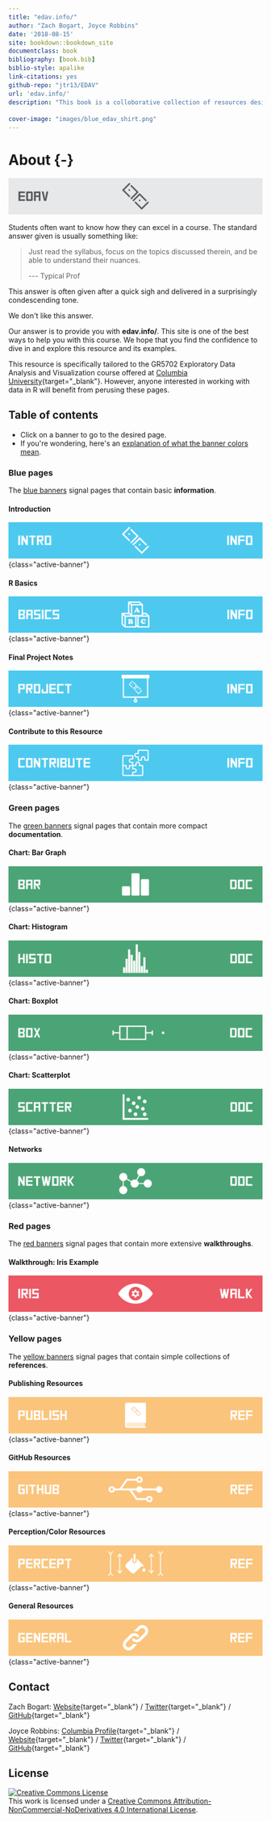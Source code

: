 ```yaml
--- 
title: "edav.info/"
author: "Zach Bogart, Joyce Robbins"
date: '2018-08-15'
site: bookdown::bookdown_site
documentclass: book
bibliography: [book.bib]
biblio-style: apalike
link-citations: yes
github-repo: "jtr13/EDAV"
url: 'edav.info/'
description: "This book is a colloborative collection of resources designed to help students succeed in GR5702 Exploratory Data Analysis and Visualization, Columbia University. While the course lectures and textbook focus on theoretical issues, this book, in contrast, provides coding tips and examples to assist students as they create their own analyses and visualizations. It is our hope that students will contribute to edav.info and it will grow with the course."

cover-image: "images/blue_edav_shirt.png"
---
```


# About {-}

![](images/banners/edav_banner.png)

Students often want to know how they can excel in a course. The standard answer given is usually something like: 

> Just read the syllabus, focus on the topics discussed therein, and be able to understand their nuances.
>
> --- Typical Prof 

This answer is often given after a quick sigh and delivered in a surprisingly condescending tone.

We don't like this answer.

Our answer is to provide you with **edav.info/**. This site is one of the best ways to help you with this course. We hope that you find the confidence to dive in and explore this resource and its examples.

This resource is specifically tailored to the GR5702 Exploratory Data Analysis and Visualization course offered at [Columbia University](https://www.columbia.edu/){target="_blank"}. However, anyone interested in working with data in R will benefit from perusing these pages.

<!-- toc -->
## Table of contents
- Click on a banner to go to the desired page.
- If you're wondering, here's an [explanation of what the banner colors mean](intro.html#what-the-banners-mean).

<!-- #### Header -->
<!-- [![Header](images/banners/banner_TITLE.png)](TITLE.html){class="active-banner"} -->

<!-- Blue Pages -->
### Blue pages
The [blue banners](intro.html#blue-pages-1) signal pages that contain basic **information**.

#### Introduction
[![Introduction](images/banners/banner_intro.png)](intro.html){class="active-banner"}

#### R Basics
[![R Basics](images/banners/banner_basics.png)](basics.html){class="active-banner"}

#### Final Project Notes
[![Final Project Notes](images/banners/banner_presentation.png)](project.html){class="active-banner"}

#### Contribute to this Resource
[![Contribute to this resource](images/banners/banner_contribute.png)](contribute.html){class="active-banner"}

<!-- Green Pages -->
### Green pages
The [green banners](intro.html#green-pages-1) signal pages that contain more compact **documentation**.

#### Chart: Bar Graph
[![Chart: Bar Graph](images/banners/banner_bargraph.png)](bar.html){class="active-banner"}

#### Chart: Histogram
[![Chart: Histogram](images/banners/banner_histogram.png)](histo.html){class="active-banner"}

#### Chart: Boxplot
[![Chart: Boxplot](images/banners/banner_boxplot.png)](box.html){class="active-banner"}

#### Chart: Scatterplot
[![Chart: Scatterplot](images/banners/banner_scatterplot.png)](scatter.html){class="active-banner"}

#### Networks
[![Networks](images/banners/banner_network.png)](network.html){class="active-banner"}

<!-- Red Pages -->
### Red pages
The [red banners](intro.html#red-pages-1) signal pages that contain more extensive **walkthroughs**.

#### Walkthrough: Iris Example
[![Walkthrough: Iris Example](images/banners/banner_iris.png)](iris.html){class="active-banner"}

<!-- Yellow Pages -->
### Yellow pages
The [yellow banners](intro.html#yellow-pages-1) signal pages that contain simple collections of  **references**.

#### Publishing Resources
[![Publishing with R](images/banners/banner_publish.png)](publish.html){class="active-banner"}

#### GitHub Resources
[![GitHub Resources](images/banners/banner_github.png)](github.html){class="active-banner"}

#### Perception/Color Resources
[![Perception/Color Resources](images/banners/banner_percept.png)](percept.html){class="active-banner"}

#### General Resources
[![General Resources](images/banners/banner_resources.png)](general.html){class="active-banner"}

<!-- Contact -->
## Contact

Zach Bogart: 
[Website](https://zachbogart.com/){target="_blank"}
/
[Twitter](https://twitter.com/zachbogart){target="_blank"}
/
[GitHub](https://github.com/zachbogart){target="_blank"}

Joyce Robbins: 
[Columbia Profile](http://stat.columbia.edu/department-directory/name/joyce-robbins/){target="_blank"}
/
[Website](http://www.joyce-robbins.com/){target="_blank"}
/
[Twitter](https://twitter.com/jtrnyc){target="_blank"}
/
[GitHub](https://github.com/jtr13){target="_blank"}

<!-- License -->
## License

<a rel="license" href="http://creativecommons.org/licenses/by-nc-nd/4.0/" target="_blank"><img alt="Creative Commons License" style="border-width:0" src="https://i.creativecommons.org/l/by-nc-nd/4.0/88x31.png" /></a><br />This work is licensed under a <a rel="license" href="http://creativecommons.org/licenses/by-nc-nd/4.0/" target="_blank">Creative Commons Attribution-NonCommercial-NoDerivatives 4.0 International License</a>.
